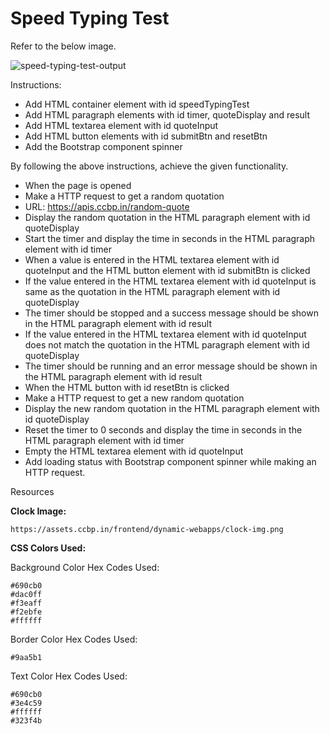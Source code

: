 # Speed Typing Test

Refer to the below image.

![speed-typing-test-output](https://user-images.githubusercontent.com/90957976/136211079-72dfc3c1-d4a8-444e-9784-94917a9909fa.gif)

Instructions:

- Add HTML container element with id speedTypingTest
- Add HTML paragraph elements with id timer, quoteDisplay and result
- Add HTML textarea element with id quoteInput
- Add HTML button elements with id submitBtn and resetBtn
- Add the Bootstrap component spinner

By following the above instructions, achieve the given functionality.

- When the page is opened
- Make a HTTP request to get a random quotation
- URL: https://apis.ccbp.in/random-quote
- Display the random quotation in the HTML paragraph element with id quoteDisplay
- Start the timer and display the time in seconds in the HTML paragraph element with id timer
- When a value is entered in the HTML textarea element with id quoteInput and the HTML button element with id submitBtn is clicked
- If the value entered in the HTML textarea element with id quoteInput is same as the quotation in the HTML paragraph element with id quoteDisplay
- The timer should be stopped and a success message should be shown in the HTML paragraph element with id result
- If the value entered in the HTML textarea element with id quoteInput does not match the quotation in the HTML paragraph element with id quoteDisplay
- The timer should be running and an error message should be shown in the HTML paragraph element with id result
- When the HTML button with id resetBtn is clicked
- Make a HTTP request to get a new random quotation
- Display the new random quotation in the HTML paragraph element with id quoteDisplay
- Reset the timer to 0 seconds and display the time in seconds in the HTML paragraph element with id timer
- Empty the HTML textarea element with id quoteInput
- Add loading status with Bootstrap component spinner while making an HTTP request.

Resources

**Clock Image:**

    https://assets.ccbp.in/frontend/dynamic-webapps/clock-img.png

**CSS Colors Used:**

Background Color Hex Codes Used:

    #690cb0
    #dac0ff
    #f3eaff
    #f2ebfe
    #ffffff

Border Color Hex Codes Used:

    #9aa5b1

Text Color Hex Codes Used:

    #690cb0
    #3e4c59
    #ffffff
    #323f4b
